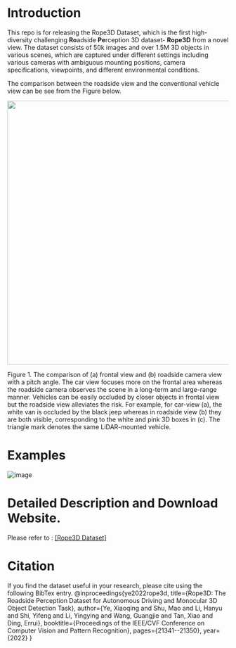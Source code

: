 # Introduction
This repo is for releasing the Rope3D Dataset, which is the first high-diversity challenging **Ro**adside **Pe**rception 3D dataset- **Rope3D** from a novel view. The dataset consists of 50k images and over 1.5M 3D objects in various scenes, which are captured under different settings including various cameras with ambiguous mounting positions, camera specifications, viewpoints, and different environmental conditions.

The comparison between the roadside view and the conventional vehicle view can be see from the Figure below.

<img src="https://github.com/liyingying0113/rope3d-dataset-tools/blob/main/Examples/fig_different_view.png" width="600px">

Figure 1. The comparison of (a) frontal view and (b) roadside camera view with a pitch angle. The car view focuses more on the frontal area whereas the roadside camera observes the scene in a long-term and large-range manner. Vehicles can be easily occluded by closer objects in frontal view but the roadside view alleviates the risk. For example, for car-view (a), the white van is occluded by the black jeep whereas in roadside view (b) they are both visible, corresponding to the white and pink 3D boxes in (c). The triangle mark denotes the same LiDAR-mounted vehicle.


# Examples
![image](https://github.com/liyingying0113/rope3d-dataset-tools/blob/main/Examples/fig_examples_weather.png)


# Detailed Description and Download Website.
Please refer to :  [[Rope3D Dataset]](https://thudair.baai.ac.cn/index)


# Citation
If you find the dataset useful in your research, please cite using the following BibTex entry.
@inproceedings{ye2022rope3d,
  title={Rope3D: The Roadside Perception Dataset for Autonomous Driving and Monocular 3D Object Detection Task},
  author={Ye, Xiaoqing and Shu, Mao and Li, Hanyu and Shi, Yifeng and Li, Yingying and Wang, Guangjie and Tan, Xiao and Ding, Errui},
  booktitle={Proceedings of the IEEE/CVF Conference on Computer Vision and Pattern Recognition},
  pages={21341--21350},
  year={2022}
}


